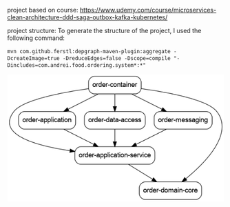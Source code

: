 project based on course: https://www.udemy.com/course/microservices-clean-architecture-ddd-saga-outbox-kafka-kubernetes/

project structure:
To generate the structure of the project, I used the following command:
```
mvn com.github.ferstl:depgraph-maven-plugin:aggregate -DcreateImage=true -DreduceEdges=false -Dscope=compile "-Dincludes=com.andrei.food.ordering.system*:*"
```
![img.png](img.png)
